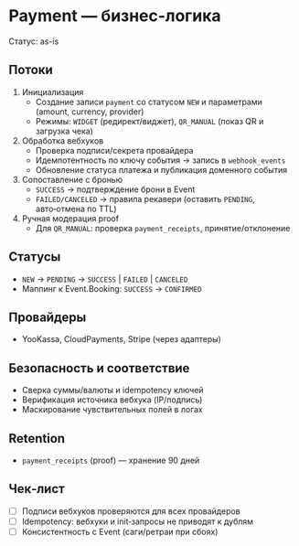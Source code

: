 # Payment — бизнес-логика

Статус: as-is

## Потоки
1. Инициализация
   - Создание записи `payment` со статусом `NEW` и параметрами (amount, currency, provider)
   - Режимы: `WIDGET` (редирект/виджет), `QR_MANUAL` (показ QR и загрузка чека)
2. Обработка вебхуков
   - Проверка подписи/секрета провайдера
   - Идемпотентность по ключу события → запись в `webhook_events`
   - Обновление статуса платежа и публикация доменного события
3. Сопоставление с бронью
   - `SUCCESS` → подтверждение брони в Event
   - `FAILED/CANCELED` → правила рекавери (оставить `PENDING`, авто‑отмена по TTL)
4. Ручная модерация proof
   - Для `QR_MANUAL`: проверка `payment_receipts`, принятие/отклонение

## Статусы
- `NEW` → `PENDING` → `SUCCESS` | `FAILED` | `CANCELED`
- Маппинг к Event.Booking: `SUCCESS` → `CONFIRMED`

## Провайдеры
- YooKassa, CloudPayments, Stripe (через адаптеры)

## Безопасность и соответствие
- Сверка суммы/валюты и idempotency ключей
- Верификация источника вебхука (IP/подпись)
- Маскирование чувствительных полей в логах

## Retention
- `payment_receipts` (proof) — хранение 90 дней

## Чек‑лист
- [ ] Подписи вебхуков проверяются для всех провайдеров
- [ ] Idempotency: вебхуки и init‑запросы не приводят к дублям
- [ ] Консистентность с Event (саги/ретраи при сбоях)
